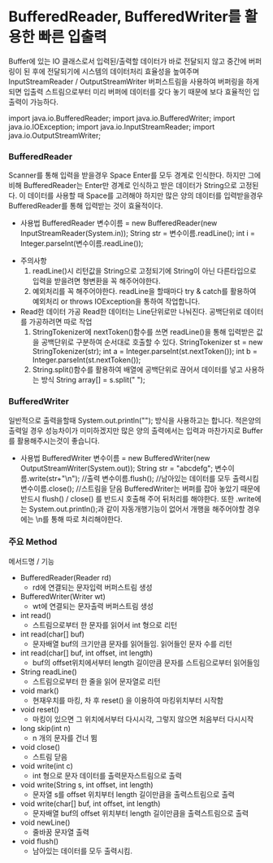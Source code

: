 # BufferedReader, BufferedWriter를 활용한 빠른 입출력
Buffer에 있는 IO 클래스로서 입력된/출력할 데이터가 바로 전달되지 않고 중간에 버퍼링이 된 후에 전달되기에 시스템의 데이터처리 효율성을 높여주며 InputStreamReader / OutputStreamWriter 버퍼스트림을 사용하여 버퍼링을 하게 되면 입출력 스트림으로부터 미리 버퍼에 데이터를 갖다 놓기 때문에 보다 효율적인 입출력이 가능하다.

import java.io.BufferedReader;
import java.io.BufferedWriter;
import java.io.IOException;
import java.io.InputStreamReader;
import java.io.OutputStreamWriter;

### BufferedReader
Scanner를 통해 입력을 받을경우 Space Enter를 모두 경계로 인식한다.
하지만 그에비해 BufferedReader는 Enter만 경계로 인식하고 받은 데이터가 String으로 고정된다. 이 데이터를 사용할 때 Space를 고려해야 하지만 많은 양의 데이터를 입력받을경우 BufferedReader를 통해 입력받는 것이 효율적이다.

* 사용법
    BufferedReader 변수이름 = new BufferedReader(new InputStreamReader(System.in));
    String str = 변수이름.readLine();
    int i = Integer.parseInt(변수이름.readLine());
- 주의사항
    1. readLine()시 리턴값을 String으로 고정되기에 String이 아닌 다른타입으로 입력을 받을려면 형변환을 꼭 해주어야한다.
    2. 예외처리를 꼭 해주어야한다. readLine을 할때마다 try & catch를 활용하여 예외처리 or throws IOException을 통하여 작업합니다.
- Read한 데이터 가공
    Read한 데이터는 Line단위로만 나눠진다. 공백단위로 데이터를 가공하려면 따로 작업
    1. StringTokenizer에 nextToken()함수를 쓰면 readLine()을 통해 입력받은 값을 공백단위로 구분하여 순서대로 호출할 수 있다.
    StringTokenizer st = new StringTokenizer(str);
    int a = Integer.parseInt(st.nextToken());
    int b = Integer.parseInt(st.nextToken());
    2. String.split()함수를 활용하여 배열에 공백단위로 끊어서 데이터를 넣고 사용하는 방식
    String array[] = s.split(" ");

### BufferedWriter 
일반적으로 출력을할때 System.out.println(""); 방식을 사용하고는 합니다. 적은양의 출력일 경우 성능차이가 미미하겠지만 많은 양의 출력에서는 입력과 마찬가지로 Buffer를 활용해주시는것이 좋습니다.

* 사용법
    BufferedWriter 변수이름 = new BufferedWriter(new OutputStreamWriter(System.out));
    String str = "abcdefg";
    변수이름.write(str+"\n");   //출력
    변수이름.flush();           //남아있는 데이터를 모두 출력시킴
    변수이름.close();           //스트림을 닫음
    BufferedWriter는 버퍼를 잡아 놓았기 때문에 반드시 flush() / close() 를 반드시 호출해 주어 뒤처리를 해야한다. 또한 .write에는 System.out.println();과 같이 자동개행기능이 없어서 개행을 해주어야할 경우에는 \n를 통해 따로 처리해야한다.

### 주요 Method

메서드명 / 기능
* BufferedReader(Reader rd)
    - rd에 연결되는 문자입력 버퍼스트림 생성
*   BufferedWriter(Writer wt) 
    - wt에 연결되는 문자출력 버퍼스트림 생성​
* int read()
    - 스트림으로부터 한 문자를 읽어서 int 형으로 리턴
* int read(char[] buf)
    - 문자배열 buf의 크기만큼 문자를 읽어들임.  읽어들인 문자 수를 리턴
* int read(char[] buf, int offset, int length)
    - buf의 offset위치에서부터 length 길이만큼 문자를 스트림으로부터 읽어들임​
* String readLine()
    - 스트림으로부터 한 줄을 읽어 문자열로 리턴​​
* void mark() 
    - 현재우치를 마킹, 차 후 reset() 을 이용하여 마킹위치부터 시작함
* void reset() 
    - 마킹이 있으면 그 위치에서부터 다시시각, 그렇지 않으면 처음부터 다시시작
* long skip(int n)
    - n 개의 문자를 건너 뜀
* void close()
    - 스트림 닫음
* void write(int c)
    - int 형으로 문자 데이터를 출력문자스트림으로 출력
* void write(String s, int offset, int length)
    - 문자열 s를 offset 위치부터 length 길이만큼을 출력스트림으로 출력
* void write(char[] buf, int offset, int length)
    - 문자배열 buf의 offset 위치부터 length 길이만큼을 출력스트림으로 출력​​​
* void newLine()
    - 줄바꿈 문자열 출력
* void flush() 
    - 남아있는 데이터를 모두 출력시킴.